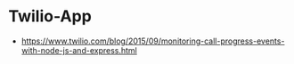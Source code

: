 # Twilio-App
- https://www.twilio.com/blog/2015/09/monitoring-call-progress-events-with-node-js-and-express.html
